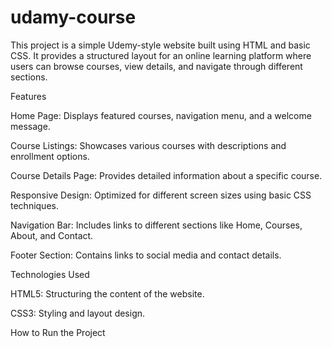 # udamy-course
This project is a simple Udemy-style website built using HTML and basic CSS. It provides a structured layout for an online learning platform where users can browse courses, view details, and navigate through different sections.

Features

Home Page: Displays featured courses, navigation menu, and a welcome message.

Course Listings: Showcases various courses with descriptions and enrollment options.

Course Details Page: Provides detailed information about a specific course.

Responsive Design: Optimized for different screen sizes using basic CSS techniques.

Navigation Bar: Includes links to different sections like Home, Courses, About, and Contact.

Footer Section: Contains links to social media and contact details.

Technologies Used

HTML5: Structuring the content of the website.

CSS3: Styling and layout design.

How to Run the Project

